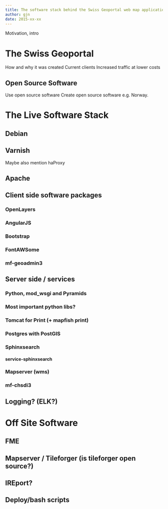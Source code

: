 ```yaml
---
title: The software stack behind the Swiss Geoportal web map application and related services
author: gjn
date: 2015-xx-xx
---
```


Motivation, intro

# The Swiss Geoportal
How and why it was created
Current clients
Increased traffic at lower costs

## Open Source Software
Use open source software
Create open source software
e.g. Norway.

# The Live Software Stack

## Debian

## Varnish

Maybe also mention haProxy

## Apache

## Client side software packages

### OpenLayers

### AngularJS

### Bootstrap

### FontAWSome

### mf-geoadmin3

## Server side / services

### Python, mod_wsgi and Pyramids

### Most important python libs?

### Tomcat for Print (+ mapfish print)

### Postgres with PostGIS

### Sphinxsearch

#### service-sphinxsearch

### Mapserver (wms)

### mf-chsdi3

## Logging? (ELK?)

# Off Site Software
## FME

## Mapserver / Tileforger (is tileforger open source?)

## IREport?

## Deploy/bash scripts
